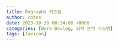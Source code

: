 ```yaml
---
title: Dygraphs 커스텀
author: cotes
date: 2023-10-30 00:34:00 +0800
categories: [Work-Devlog, 뇌파 분석 시스템]
tags: [favicon]
---
```


<!-- 프로젝트 작업하면서 했던 고민, 어떻게 해결했는지에 대한 내용이 담겨져있습니다. -->
